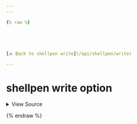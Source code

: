 ```yaml
---
---

{% raw %}





[🔙 Back to shellpen write](/api/shellpen/write)

---
```








<!-- Todo, if there are no subcommands under the child commands, use a smaller heading size -->

# shellpen write option



<details>
  <summary>View Source</summary>

{% endraw %}
{% highlight sh %}
"option")
  shellpen -- blocks options close
  shellpen writeln "$1)"
  shellpen -- blocks options open
  shellpen indent++
{% endhighlight %}
{% raw %}

</details>








  
{% endraw %}
